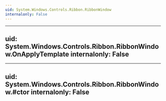 ```yaml
---
uid: System.Windows.Controls.Ribbon.RibbonWindow
internalonly: False
---
```


---
uid: System.Windows.Controls.Ribbon.RibbonWindow.OnApplyTemplate
internalonly: False
---

---
uid: System.Windows.Controls.Ribbon.RibbonWindow.#ctor
internalonly: False
---
